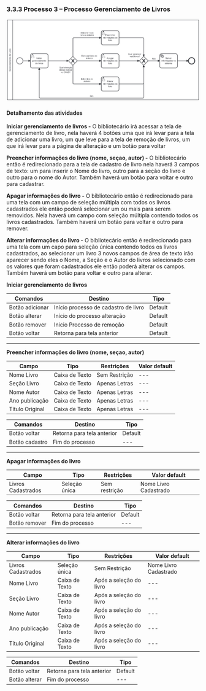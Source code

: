 ### 3.3.3 Processo 3 – Processo Gerenciamento de Livros

![Processo Gerenciamento de Livros](images/processoGL3.png "Modelo BPMN do Processo 3.")


#### Detalhamento das atividades

**Iniciar gerenciamento de livros -**
O bibliotecário irá acessar a tela de gerenciamento de livro, nela haverá 4 botões uma que irá levar para a tela de adicionar uma livro, um que leve para a tela de remoção de livros, um que irá levar para a página de alteração e um botão para voltar

**Preencher informações  do livro (nome, seçao, autor) -**
O bibliotecário então é redirecionado para a tela de cadastro de livro nela haverá 3 campos de texto: um para inserir o Nome do livro, outro para a seção do livro e outro para o nome do Autor. Também haverá um botão para voltar e outro para cadastrar.

**Apagar informações do livro -**
O bibliotecário então é redirecionado para uma tela com um campo de seleção múltipla com todos os livros cadastrados ele então poderá selecionar um ou mais para serem removidos. Nela haverá um campo com seleção múltipla contendo todos os livros cadastrados. Também haverá um botão para voltar e outro para remover.

**Alterar informações do livro -**
O bibliotecário então é redirecionado para uma tela com um capo para seleção única contendo todos os livros cadastrados, ao selecionar um livro 3 novos campos de área de texto irão aparecer sendo eles o Nome, a Seção e o Autor do livros selecionado com os valores que foram cadastrados ele então poderá alterar os campos. Também haverá um botão para voltar e outro para alterar.

**Iniciar gerenciamento de livros**


| **Comandos**         |  **Destino**                   | **Tipo** |
| ---                  | ---                            | ---               |
| Botão adicionar      | Início processo de cadastro de livro     | Default           |
| Botão alterar        | Início do processo alteração             | Default           |
| Botão remover        | Inicio Processo de remoção               | Default           |
| Botão voltar         | Retorna para tela anterior               | Default           |

___________________________________________________________________________________________________________________________________

**Preencher informações  do livro (nome, seçao, autor)**

| **Campo**       | **Tipo**         | **Restrições** | **Valor default** |
| ---             | ---              | ---            | ---               |
| Nome Livro      | Caixa de Texto   | Sem Restrição  | ---               |
| Seção Livro     | Caixa de Texto   | Apenas Letras  | ---               |
| Nome Autor      | Caixa de Texto   | Apenas Letras  | ---               |
| Ano publicação  | Caixa de Texto   | Apenas Letras  | ---               |
| Título Original | Caixa de Texto   | Apenas Letras  | ---               |

| **Comandos**         |  **Destino**                   | **Tipo**          |
| ---                  | ---                            | ---               |
| Botão voltar         | Retorna para tela anterior     | Default           |
| Botão cadastro       | Fim do processo                | ---               |

___________________________________________________________________________________________________________________________________

**Apagar informações do livro**

| **Campo**       | **Tipo**         | **Restrições** | **Valor default** |
| ---             | ---              | ---            | ---               |
| Livros Cadastrados | Seleção única | Sem restrição  | Nome Livro Cadastrado |       |                   |

| **Comandos**         |  **Destino**                   | **Tipo**          |
| ---                  | ---                            | ---               |
| Botão voltar         | Retorna para tela anterior     | Default           |
| Botão remover        | Fim do processo                | ---               |

___________________________________________________________________________________________________________________________________

**Alterar informações do livro**

| **Campo**       | **Tipo**         | **Restrições** | **Valor default** |
| ---             | ---              | ---            | ---               |
| Livros Cadastrados | Seleção única   | Sem Restrição  | Nome Livro Cadastrado |
| Nome Livro         | Caixa de Texto   | Após a seleção do livro  | ---               |
| Seção Livro        | Caixa de Texto   | Após a seleção do livro  | ---               |
| Nome Autor         | Caixa de Texto   | Após a seleção do livro  | ---               |
| Ano publicação  | Caixa de Texto   | Após a seleção do livro  | ---               |
| Título Original | Caixa de Texto   | Após a seleção do livro  | ---               |

| **Comandos**         |  **Destino**                   | **Tipo**          |
| ---                  | ---                            | ---               |
| Botão voltar         | Retorna para tela anterior     | Default           |
| Botão alterar        | Fim do processo                | ---               |



